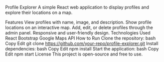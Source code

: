 Profile Explorer
A simple React web application to display profiles and explore their locations on a map.

Features
View profiles with name, image, and description.
Show profile locations on an interactive map.
Add, edit, or delete profiles through the admin panel.
Responsive and user-friendly design.
Technologies Used
React
Bootstrap
Google Maps API
How to Run
Clone the repository:
bash
Copy
Edit
git clone https://github.com/your-repo/profile-explorer.git
Install dependencies:
bash
Copy
Edit
npm install
Start the application:
bash
Copy
Edit
npm start
License
This project is open-source and free to use.
